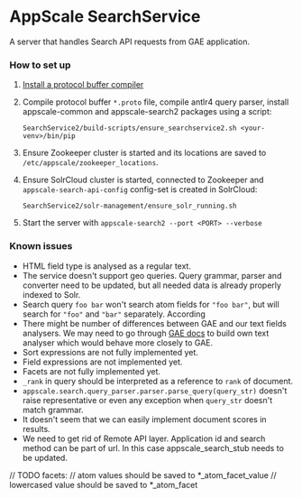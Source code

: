 # AppScale SearchService

A server that handles Search API requests from GAE application.

### How to set up

1. [Install a protocol buffer compiler](https://github.com/google/protobuf)
2. Compile protocol buffer `*.proto` file, compile antlr4 query parser,
   install appscale-common and appscale-search2 packages using a script:

   `SearchService2/build-scripts/ensure_searchservice2.sh <your-venv>/bin/pip`

3. Ensure Zookeeper cluster is started and its locations are saved to
  `/etc/appscale/zookeeper_locations`.
   
4. Ensure SolrCloud cluster is started, connected to Zookeeper and
   `appscale-search-api-config` config-set is created in SolrCloud:
   
   `SearchService2/solr-management/ensure_solr_running.sh`
   
5. Start the server with `appscale-search2 --port <PORT> --verbose`


### Known issues

 - HTML field type is analysed as a regular text.
 - The service doesn't support geo queries. Query grammar, parser and converter
   need to be updated, but all needed data is already properly indexed to Solr.
 - Search query `foo bar` won't search atom fields for `"foo bar"`, but will
   search for `"foo"` and `"bar"` separately. According 
 - There might be number of differences between GAE and our text fields
   analysers. We may need to go through 
   [GAE docs](https://cloud.google.com/appengine/docs/standard/python/search/#special-treatment)
   to build own text analyser which would behave more closely to GAE.
 - Sort expressions are not fully implemented yet.
 - Field expressions are not implemented yet.
 - Facets are not fully implemented yet.
 - `_rank` in query should be interpreted as a reference to `rank` of document.
 - `appscale.search.query_parser.parser.parse_query(query_str)` doesn't raise
   representative or even any exception when `query_str` doesn't match grammar.
 - It doesn't seem that we can easily implement document scores in results.
 - We need to get rid of Remote API layer. Application id and search method
   can be part of url. In this case appscale_search_stub needs to be updated.
 

  // TODO facets:
  //   atom values should be saved to *_atom_facet_value
  //   lowercased value should be saved to *_atom_facet   


